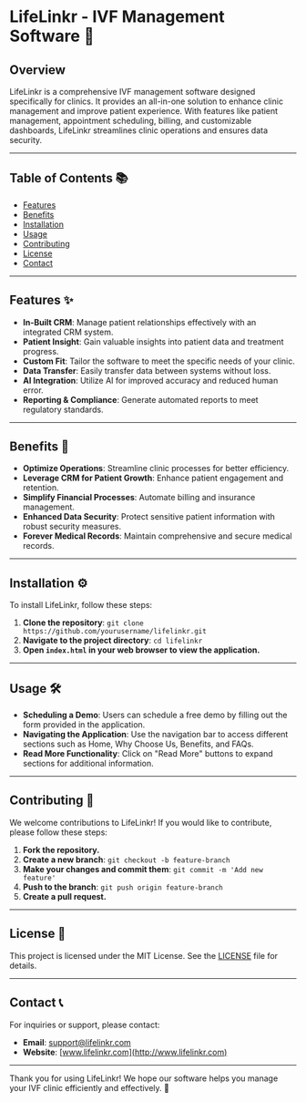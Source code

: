 # LifeLinkr - IVF Management Software 🌟

## Overview
LifeLinkr is a comprehensive IVF management software designed specifically for clinics. It provides an all-in-one solution to enhance clinic management and improve patient experience. With features like patient management, appointment scheduling, billing, and customizable dashboards, LifeLinkr streamlines clinic operations and ensures data security.

---

## Table of Contents 📚
- [Features](#features)
- [Benefits](#benefits)
- [Installation](#installation)
- [Usage](#usage)
- [Contributing](#contributing)
- [License](#license)
- [Contact](#contact)

---

## Features ✨
- **In-Built CRM**: Manage patient relationships effectively with an integrated CRM system.
- **Patient Insight**: Gain valuable insights into patient data and treatment progress.
- **Custom Fit**: Tailor the software to meet the specific needs of your clinic.
- **Data Transfer**: Easily transfer data between systems without loss.
- **AI Integration**: Utilize AI for improved accuracy and reduced human error.
- **Reporting & Compliance**: Generate automated reports to meet regulatory standards.

---

## Benefits 🎉
- **Optimize Operations**: Streamline clinic processes for better efficiency.
- **Leverage CRM for Patient Growth**: Enhance patient engagement and retention.
- **Simplify Financial Processes**: Automate billing and insurance management.
- **Enhanced Data Security**: Protect sensitive patient information with robust security measures.
- **Forever Medical Records**: Maintain comprehensive and secure medical records.

---

## Installation ⚙️
To install LifeLinkr, follow these steps:
1. **Clone the repository**:
   `git clone https://github.com/yourusername/lifelinkr.git`
2. **Navigate to the project directory**:
   `cd lifelinkr`
3. **Open `index.html` in your web browser to view the application.**

---

## Usage 🛠️
- **Scheduling a Demo**: Users can schedule a free demo by filling out the form provided in the application.
- **Navigating the Application**: Use the navigation bar to access different sections such as Home, Why Choose Us, Benefits, and FAQs.
- **Read More Functionality**: Click on "Read More" buttons to expand sections for additional information.

---

## Contributing 🤝
We welcome contributions to LifeLinkr! If you would like to contribute, please follow these steps:
1. **Fork the repository.**
2. **Create a new branch**:
   `git checkout -b feature-branch`
3. **Make your changes and commit them**:
   `git commit -m 'Add new feature'`
4. **Push to the branch**:
   `git push origin feature-branch`
5. **Create a pull request.**

---

## License 📜
This project is licensed under the MIT License. See the [LICENSE](LICENSE) file for details.

---

## Contact 📞
For inquiries or support, please contact:
- **Email**: [support@lifelinkr.com](mailto:support@lifelinkr.com)
- **Website**: [www.lifelinkr.com](http://www.lifelinkr.com)

---

Thank you for using LifeLinkr! We hope our software helps you manage your IVF clinic efficiently and effectively. 🌈

